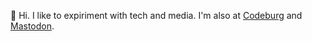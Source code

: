 👋 Hi. I like to expiriment with tech and media. I'm also at [Codeburg](https://codeberg.org/rae) and [Mastodon](https://kolektiva.social/@rae).

<!---
raelovejoy/raelovejoy is a ✨ special ✨ repository because its `README.md` (this file) appears on your GitHub profile.
You can click the Preview link to take a look at your changes.
--->
